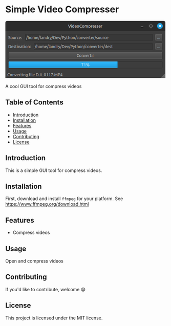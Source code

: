 # Simple Video Compresser

![Capture](capture.png)

A cool GUI tool for compress videos

## Table of Contents

* [Introduction](#introduction)
* [Installation](#installation)
* [Features](#features)
* [Usage](#usage)
* [Contributing](#contributing)
* [License](#license)

## Introduction
This is a simple GUI tool for compress videos.


## Installation
First, download and install `ffmpeg` for your platform. See https://www.ffmpeg.org/download.html


## Features
- Compress videos


## Usage
Open and compress videos


## Contributing
If you'd like to contribute, welcome 😁

## License
This project is licensed under the MIT license.